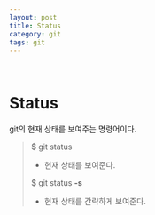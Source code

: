 ```yaml
---
layout: post
title: Status
category: git
tags: git
---
```


&nbsp;

# Status

git의 현재 상태를 보여주는 명령어이다.

> $ git status
> - 현재 상태를 보여준다.
>
> $ git status **-s**
> - 현재 상태를 간략하게 보여준다.
